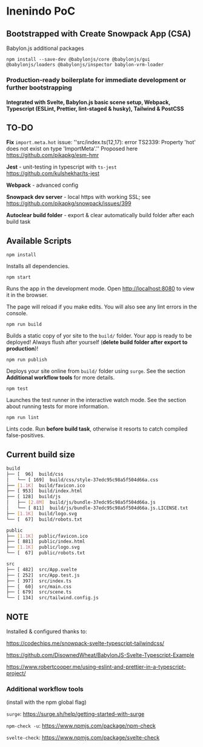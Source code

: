 # Inenindo PoC

## Bootstrapped with Create Snowpack App (CSA)

Babylon.js additional packages

`npm install --save-dev @babylonjs/core
@babylonjs/gui @babylonjs/loaders @babylonjs/inspector babylon-vrm-loader`

### Production-ready boilerplate for immediate development or further bootstrapping

#### Integrated with Svelte, Babylon.js basic scene setup, Webpack, Typescript (ESLint, Prettier, lint-staged & husky), Tailwind & PostCSS

## TO-DO

**Fix** `import.meta.hot` issue:  ''src/index.ts(12,17): error TS2339: Property 'hot' does not exist on type 'ImportMeta'.''
Proposed here <https://github.com/pikapkg/esm-hmr>

**Jest** - unit-testing in typescript with `ts-jest` <https://github.com/kulshekhar/ts-jest>

**Webpack** - advanced config

**Snowpack dev server** - local https with working SSL; see <https://github.com/pikapkg/snowpack/issues/399>

**Autoclear build folder** - export & clear automatically build folder after each build task

## Available Scripts

`npm install`

Installs all dependencies.

`npm start`

Runs the app in the development mode.
Open <http://localhost:8080> to view it in the browser.

The page will reload if you make edits.
You will also see any lint errors in the console.

`npm run build`

Builds a static copy of yor site to the `build/` folder.
Your app is ready to be deployed! Always flush after yourself (**delete build folder after export to production**)!

`npm run publish`

Deploys your site online from `build/` folder using `surge`. See the section **Additional workflow tools** for more details.

`npm test`

Launches the test runner in the interactive watch mode.
See the section about running tests for more information.

`npm run lint`

Lints code. Run **before build task**, otherwise it resorts to catch compiled false-positives.

## Current build size

```bash
build
├── [  96]  build/css
│   └── [ 169]  build/css/style-37edc95c98a5f504d66a.css
├── [1.1K]  build/favicon.ico
├── [ 953]  build/index.html
├── [ 128]  build/js
│   ├── [2.8M]  build/js/bundle-37edc95c98a5f504d66a.js
│   └── [ 811]  build/js/bundle-37edc95c98a5f504d66a.js.LICENSE.txt
├── [1.1K]  build/logo.svg
└── [  67]  build/robots.txt

public
├── [1.1K]  public/favicon.ico
├── [ 881]  public/index.html
├── [1.1K]  public/logo.svg
└── [  67]  public/robots.txt

src
├── [ 482]  src/App.svelte
├── [ 252]  src/App.test.js
├── [ 397]  src/index.ts
├── [  60]  src/main.css
├── [ 679]  src/scene.ts
└── [ 134]  src/tailwind.config.js
```

## NOTE

 Installed & configured thanks to:

 <https://codechips.me/snowpack-svelte-typescript-tailwindcss/>

 <https://github.com/DisownedWheat/BabylonJS-Svelte-Typescript-Example>

 <https://www.robertcooper.me/using-eslint-and-prettier-in-a-typescript-project/>

### Additional workflow tools

(install with the npm global flag)

`surge`: <https://surge.sh/help/getting-started-with-surge>

`npm-check -u`: <https://www.npmjs.com/package/npm-check>

`svelte-check`: <https://www.npmjs.com/package/svelte-check>
